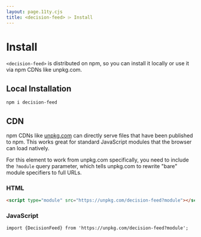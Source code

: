 ```yaml
---
layout: page.11ty.cjs
title: <decision-feed> ⌲ Install
---
```


# Install

`<decision-feed>` is distributed on npm, so you can install it locally or use it via npm CDNs like unpkg.com.

## Local Installation

```bash
npm i decision-feed
```

## CDN

npm CDNs like [unpkg.com]() can directly serve files that have been published to npm. This works great for standard JavaScript modules that the browser can load natively.

For this element to work from unpkg.com specifically, you need to include the `?module` query parameter, which tells unpkg.com to rewrite "bare" module specifiers to full URLs.

### HTML

```html
<script type="module" src="https://unpkg.com/decision-feed?module"></script>
```

### JavaScript

```html
import {DecisionFeed} from 'https://unpkg.com/decision-feed?module';
```
